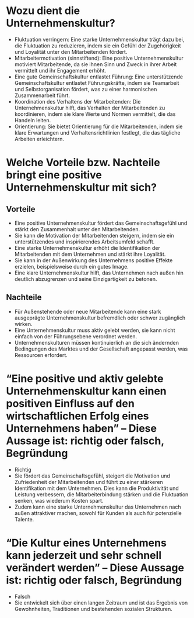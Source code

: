 # Wozu dient die Unternehmenskultur? 
- Fluktuation verringern: Eine starke Unternehmenskultur trägt dazu bei, die Fluktuation zu reduzieren, indem sie ein Gefühl der Zugehörigkeit und Loyalität unter den Mitarbeitenden fördert.
- Mitarbeitermotivation (sinnstiftend): Eine positive Unternehmenskultur motiviert Mitarbeitende, da sie ihnen Sinn und Zweck in ihrer Arbeit vermittelt und ihr Engagement erhöht.
- Eine gute Gemeinschaftskultur entlastet Führung: Eine unterstützende Gemeinschaftskultur entlastet Führungskräfte, indem sie Teamarbeit und Selbstorganisation fördert, was zu einer harmonischen Zusammenarbeit führt.
- Koordination des Verhaltens der Mitarbeitenden: Die Unternehmenskultur hilft, das Verhalten der Mitarbeitenden zu koordinieren, indem sie klare Werte und Normen vermittelt, die das Handeln leiten.
- Orientierung: Sie bietet Orientierung für die Mitarbeitenden, indem sie klare Erwartungen und Verhaltensrichtlinien festlegt, die das tägliche Arbeiten erleichtern.

# Welche Vorteile bzw. Nachteile bringt eine positive Unternehmenskultur mit sich? 
## Vorteile 
- Eine positive Unternehmenskultur fördert das Gemeinschaftsgefühl und stärkt den Zusammenhalt unter den Mitarbeitenden.
- Sie kann die Motivation der Mitarbeitenden steigern, indem sie ein unterstützendes und inspirierendes Arbeitsumfeld schafft.
- Eine starke Unternehmenskultur erhöht die Identifikation der Mitarbeitenden mit dem Unternehmen und stärkt ihre Loyalität.
- Sie kann in der Außenwirkung des Unternehmens positive Effekte erzielen, beispielsweise durch ein gutes Image.
- Eine klare Unternehmenskultur hilft, das Unternehmen nach außen hin deutlich abzugrenzen und seine Einzigartigkeit zu betonen.
## Nachteile 
- Für Außenstehende oder neue Mitarbeitende kann eine stark ausgeprägte Unternehmenskultur befremdlich oder schwer zugänglich wirken.
- Eine Unternehmenskultur muss aktiv gelebt werden, sie kann nicht einfach von der Führungsebene verordnet werden.
- Unternehmenskulturen müssen kontinuierlich an die sich ändernden Bedingungen des Marktes und der Gesellschaft angepasst werden, was Ressourcen erfordert.

# “Eine positive und aktiv gelebte Unternehmenskultur kann einen positiven Einfluss auf den wirtschaftlichen Erfolg eines Unternehmens haben” – Diese Aussage ist: richtig oder falsch, Begründung 
- Richtig 
- Sie fördert das Gemeinschaftsgefühl, steigert die Motivation und Zufriedenheit der Mitarbeitenden und führt zu einer stärkeren Identifikation mit dem Unternehmen. Dies kann die Produktivität und Leistung verbessern, die Mitarbeiterbindung stärken und die Fluktuation senken, was wiederum Kosten spart. 
- Zudem kann eine starke Unternehmenskultur das Unternehmen nach außen attraktiver machen, sowohl für Kunden als auch für potenzielle Talente.

# “Die Kultur eines Unternehmens kann jederzeit und sehr schnell verändert werden” – Diese Aussage ist: richtig oder falsch, Begründung 
- Falsch 
- Sie entwickelt sich über einen langen Zeitraum und ist das Ergebnis von Gewohnheiten, Traditionen und bestehenden sozialen Strukturen. 